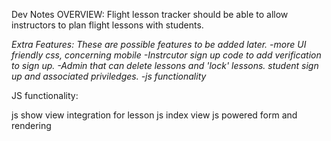 Dev Notes
OVERVIEW: Flight lesson tracker should be able to allow instructors to plan flight lessons with students.


*Extra Features: These are possible features to be added later.
-more UI friendly css, concerning mobile
-Instrcutor sign up code to add verification to sign up.
-Admin that can delete lessons and 'lock' lessons.
student sign up and associated priviledges.
-js functionality*

JS functionality:
<!-- json backend for lesson show -->
js show view integration for lesson
js index view
js powered form and rendering
